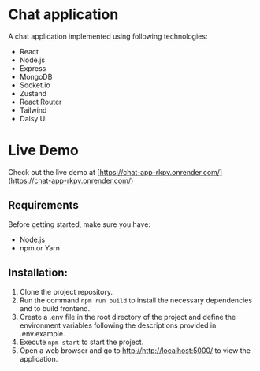 # Chat application

A chat application implemented using following technologies: 
 - React
 - Node.js
 - Express
 - MongoDB
 - Socket.io
 - Zustand
 - React Router
 - Tailwind
 - Daisy UI

# Live Demo

Check out the live demo at
[https://chat-app-rkpv.onrender.com/](https://chat-app-rkpv.onrender.com/)

## Requirements

Before getting started, make sure you have:

- Node.js
- npm or Yarn

## Installation:
1. Clone the project repository.
2. Run the command `npm run build` to install the necessary dependencies and to build frontend.
3. Create a .env file in the root directory of the project and define the environment variables following the descriptions provided in .env.example.
4. Execute `npm start` to start the project.
5. Open a web browser and go to
   [http://http://localhost:5000/](http://http://localhost:5000/)
   to view the application.
